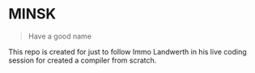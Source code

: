 # MINSK

>Have a good name

This repo is created for just to follow Immo Landwerth in his live coding session for created a compiler from scratch.